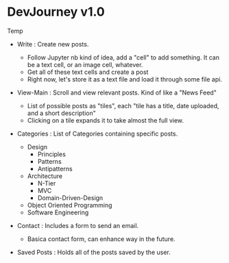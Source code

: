# DevJourney v1.0

Temp
- Write : Create new posts.
  - Follow Jupyter nb kind of idea, add a "cell" to add something. It can be a text cell, or an image cell, whatever.
  - Get all of these text cells and create a post
  - Right now, let's store it as a text file and load it through some file api.

- View-Main : Scroll and view relevant posts. Kind of like a "News Feed"
  - List of possible posts as "tiles", each "tile has a title, date uploaded, and a short description"
  - Clicking on a tile expands it to take almost the full view.

- Categories : List of Categories containing specific posts.
  - Design
    - Principles
    - Patterns
    - Antipatterns
  - Architecture
    - N-Tier
    - MVC
    - Domain-Driven-Design
  - Object Oriented Programming
  - Software Engineering

- Contact : Includes a form to send an email.
  - Basica contact form, can enhance way in the future.

- Saved Posts : Holds all of the posts saved by the user.


